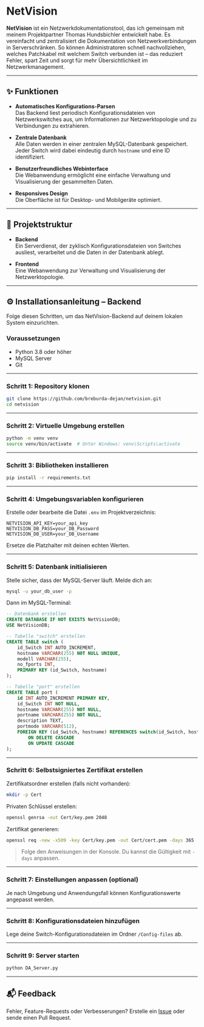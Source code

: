 # NetVision

**NetVision** ist ein Netzwerkdokumentationstool, das ich gemeinsam mit meinem Projektpartner Thomas Hundsbichler entwickelt habe. Es vereinfacht und zentralisiert die Dokumentation von Netzwerkverbindungen in Serverschränken. So können Administratoren schnell nachvollziehen, welches Patchkabel mit welchem Switch verbunden ist – das reduziert Fehler, spart Zeit und sorgt für mehr Übersichtlichkeit im Netzwerkmanagement.

---

## ✨ Funktionen

- **Automatisches Konfigurations-Parsen**  
  Das Backend liest periodisch Konfigurationsdateien von Netzwerkswitches aus, um Informationen zur Netzwerktopologie und zu Verbindungen zu extrahieren.

- **Zentrale Datenbank**  
  Alle Daten werden in einer zentralen MySQL-Datenbank gespeichert. Jeder Switch wird dabei eindeutig durch `hostname` und eine ID identifiziert.

- **Benutzerfreundliches Webinterface**  
  Die Webanwendung ermöglicht eine einfache Verwaltung und Visualisierung der gesammelten Daten.

- **Responsives Design**  
  Die Oberfläche ist für Desktop- und Mobilgeräte optimiert.

---

## 🧱 Projektstruktur

- **Backend**  
  Ein Serverdienst, der zyklisch Konfigurationsdateien von Switches ausliest, verarbeitet und die Daten in der Datenbank ablegt.

- **Frontend**  
  Eine Webanwendung zur Verwaltung und Visualisierung der Netzwerktopologie.

---

## ⚙️ Installationsanleitung – Backend

Folge diesen Schritten, um das NetVision-Backend auf deinem lokalen System einzurichten.

### Voraussetzungen

- Python 3.8 oder höher  
- MySQL Server  
- Git

---

### Schritt 1: Repository klonen

```bash
git clone https://github.com/breburda-dejan/netvision.git
cd netvision
````

---

### Schritt 2: Virtuelle Umgebung erstellen

```bash
python -m venv venv
source venv/bin/activate  # Unter Windows: venv\Scripts\activate
```

---

### Schritt 3: Bibliotheken installieren

```bash
pip install -r requirements.txt
```

---

### Schritt 4: Umgebungsvariablen konfigurieren

Erstelle oder bearbeite die Datei `.env` im Projektverzeichnis:

```env
NETVISION_API_KEY=your_api_key
NETVISION_DB_PASS=your_DB_Password
NETVISION_DB_USER=your_DB_Username
```

Ersetze die Platzhalter mit deinen echten Werten.

---

### Schritt 5: Datenbank initialisieren

Stelle sicher, dass der MySQL-Server läuft. Melde dich an:

```bash
mysql -u your_db_user -p
```

Dann im MySQL-Terminal:

```sql
-- Datenbank erstellen
CREATE DATABASE IF NOT EXISTS NetVisionDB;
USE NetVisionDB;

-- Tabelle "switch" erstellen
CREATE TABLE switch (
    id_Switch INT AUTO_INCREMENT,
    hostname VARCHAR(255) NOT NULL UNIQUE,
    modell VARCHAR(255),
    no_fports INT,
    PRIMARY KEY (id_Switch, hostname)
);

-- Tabelle "port" erstellen
CREATE TABLE port (
    id INT AUTO_INCREMENT PRIMARY KEY,
    id_Switch INT NOT NULL,
    hostname VARCHAR(255) NOT NULL,
    portname VARCHAR(255) NOT NULL,
    description TEXT,
    portmode VARCHAR(512),
    FOREIGN KEY (id_Switch, hostname) REFERENCES switch(id_Switch, hostname)
        ON DELETE CASCADE
        ON UPDATE CASCADE
);
```

---

### Schritt 6: Selbstsigniertes Zertifikat erstellen

Zertifikatsordner erstellen (falls nicht vorhanden):

```bash
mkdir -p Cert
```

Privaten Schlüssel erstellen:

```bash
openssl genrsa -out Cert/key.pem 2048
```

Zertifikat generieren:

```bash
openssl req -new -x509 -key Cert/key.pem -out Cert/cert.pem -days 365
```

> Folge den Anweisungen in der Konsole. Du kannst die Gültigkeit mit `-days` anpassen.

---

### Schritt 7: Einstellungen anpassen (optional)

Je nach Umgebung und Anwendungsfall können Konfigurationswerte angepasst werden.

---

### Schritt 8: Konfigurationsdateien hinzufügen

Lege deine Switch-Konfigurationsdateien im Ordner `/Config-files` ab.

---

### Schritt 9: Server starten

```bash
python DA_Server.py
```

---

## 📬 Feedback

Fehler, Feature-Requests oder Verbesserungen?
Erstelle ein [Issue](https://github.com/breburda-dejan/netvision/issues) oder sende einen Pull Request.
